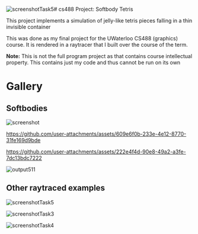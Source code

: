 ![screenshotTask5](https://github.com/user-attachments/assets/1e3c5589-742e-4a1c-bae6-08770a615f2c)# cs488 Project: Softbody Tetris

This project implements a simulation of jelly-like tetris pieces falling in a thin invisible container

This was done as my final project for the UWaterloo CS488 (graphics) course. It is rendered in a raytracer that I built over the course of the term.

**Note:** This is not the full program project as that contains course intellectual property. This contains just my code and thus cannot be run on its own

# Gallery
## Softbodies
![screenshot](https://github.com/user-attachments/assets/e1d3e466-cc1a-4cdb-9187-1aa10e18d174)



https://github.com/user-attachments/assets/609e6f0b-233e-4e12-8770-31fe169d9bde



https://github.com/user-attachments/assets/222e4f4d-90e8-49a2-a3fe-7dc13bdc7222

![output511](https://github.com/user-attachments/assets/88a45ea2-063a-4fed-bc3d-e5900a20ddd4)


## Other raytraced examples

![screenshotTask5](https://github.com/user-attachments/assets/6cf2f769-c57f-4b3b-b9a2-38d11f26af34)


![screenshotTask3](https://github.com/user-attachments/assets/6cdb133d-048f-42b8-a763-e00240a69b9a)


![screenshotTask4](https://github.com/user-attachments/assets/fbee3e75-cca3-495d-9ac6-6718fa8d90bf)
